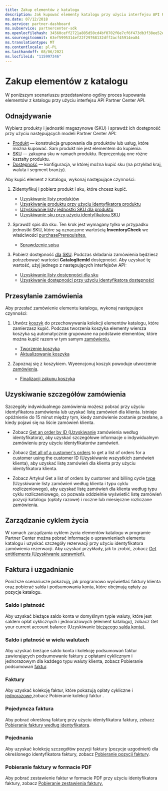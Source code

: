 ```yaml
---
title: Zakup elementów z katalogu
description: Jak kupować elementy katalogu przy użyciu interfejsu API Partner Center API.
ms.date: 07/12/2018
ms.service: partner-dashboard
ms.subservice: partnercenter-sdk
ms.openlocfilehash: 34560ceff2721a805d50cd4bf0702f6e7cf6f473db3f38ee52ea439b7355b786
ms.sourcegitcommit: 63ef5995314ef22f29768132dff2acf45914ea84
ms.translationtype: MT
ms.contentlocale: pl-PL
ms.lasthandoff: 08/06/2021
ms.locfileid: "115997346"
---
```

# <a name="purchase-catalog-items"></a>Zakup elementów z katalogu

W poniższym scenariuszu przedstawiono ogólny proces kupowania elementów z katalogu przy użyciu interfejsu API Partner Center API.

## <a name="discovery"></a>Odnajdywanie

Wybierz produkty i jednostki magazynowe (SKU) i sprawdź ich dostępność przy użyciu następujących modeli Partner Center API:

- [Produkt](product-resources.md#product) — konstrukcja grupowania dla produktów lub usług, które można kupować. Sam produkt nie jest elementem do kupienia.
- [SKU](product-resources.md#sku) — zakupna sku w ramach produktu. Reprezentują one różne kształty produktu.
- [Dostępność](product-resources.md#availability) — konfiguracja, w której można kupić sku (na przykład kraj, waluta i segment branży).

Aby kupić element z katalogu, wykonaj następujące czynności:

1. Zidentyfikuj i pobierz produkt i sku, które chcesz kupić.

   - [Uzyskiwanie listy produktów](get-a-list-of-products.md)
   - [Uzyskiwanie produktu przy użyciu identyfikatora produktu](get-a-product-by-id.md)
   - [Uzyskiwanie listy jednostki SKU dla produktu](get-a-list-of-skus-for-a-product.md)
   - [Uzyskiwanie sku przy użyciu identyfikatora SKU](get-a-sku-by-id.md)

2. Sprawdź spis dla sku. Ten krok jest wymagany tylko w przypadku jednostki SKU, które są oznaczone wartością **InventoryCheck** we właściwości [purchasePrerequisites.](product-resources.md#sku)

   - [Sprawdzenie spisu](check-inventory.md)

3. Pobierz dostępność [dla](product-resources.md#availability) [SKU](product-resources.md#sku). Podczas składania zamówienia będziesz potrzebować wartości **CatalogItemId** dostępności. Aby uzyskać tę wartość, użyj jednego z następujących interfejsów API:

   - [Uzyskiwanie listy dostępności dla sku](get-a-list-of-availabilities-for-a-sku.md)
   - [Uzyskiwanie dostępności przy użyciu identyfikatora dostępności](get-an-availability-by-id.md)

## <a name="order-submission"></a>Przesyłanie zamówienia

Aby przesłać zamówienie elementu katalogu, wykonaj następujące czynności:

1. Utwórz [koszyk](cart-resources.md) do przechowywania kolekcji elementów katalogu, które zamierzasz kupić. Podczas tworzenia koszyka elementy [](cart-resources.md#cartlineitem) wiersza koszyka są automatycznie grupowane na podstawie elementów, które można kupić razem w tym samym [zamówieniu.](order-resources.md)

   - [Tworzenie koszyka](create-a-cart.md)
   - [Aktualizowanie koszyka](update-a-cart.md)

2. Zapoznaj się z koszykiem. Wyeencjonuj koszyk powoduje utworzenie [zamówienia](order-resources.md).

   - [Finalizacji zakupu koszyka](checkout-a-cart.md)

## <a name="get-order-details"></a>Uzyskiwanie szczegółów zamówienia

Szczegóły indywidualnego zamówienia możesz pobrać przy użyciu identyfikatora zamówienia lub uzyskać listę zamówień dla klienta. Istnieje opóźnienie do 15 minut między tym, kiedy zamówienie zostanie przesłane, a kiedy pojawi się na liście zamówień klienta.

- Zobacz [Get an order by ID (Uzyskiwanie](get-an-order-by-id.md) zamówienia według identyfikatora), aby uzyskać szczegółowe informacje o indywidualnym zamówieniu przy użyciu identyfikatorów zamówień.

- Zobacz [Get all of a customer's orders](get-all-of-a-customer-s-orders.md) to get a list of orders for a customer using the customer ID (Uzyskiwanie wszystkich zamówień klienta), aby uzyskać listę zamówień dla klienta przy użyciu identyfikatora klienta.

- Zobacz Artykuł Get a list of orders by customer and billing [](product-resources.md#billingcycletype) cycle [type](get-a-list-of-orders-by-customer-and-billing-cycle-type.md) (Uzyskiwanie listy zamówień według klienta i typu cyklu rozliczeniowego), aby uzyskać listę zamówień dla klienta według typu cyklu rozliczeniowego, co pozwala oddzielnie wyświetlić listę zamówień pozycji katalogu (opłaty razowe) i roczne lub miesięczne rozliczane zamówienia.

## <a name="lifecycle-management"></a>Zarządzanie cyklem życia

W ramach zarządzania cyklem życia elementów katalogu w programie Partner Center można [](entitlement-resources.md)pobrać informacje o uprawnieniach elementu katalogu i uzyskać szczegóły rezerwacji przy użyciu identyfikatora zamówienia rezerwacji. Aby uzyskać przykłady, jak to zrobić, zobacz [Get entitlements (Uzyskiwanie uprawnień).](get-a-collection-of-entitlements.md)   

## <a name="invoice-and-reconciliation"></a>Faktura i uzgadnianie

Poniższe scenariusze pokazują, jak programowo wyświetlać [](invoice-resources.md)faktury klienta oraz pobierać salda i podsumowania konta, które obejmują opłaty za pozycje katalogu.

### <a name="balance-and-payment"></a>Saldo i płatność

Aby uzyskać bieżące saldo konta w domyślnym typie waluty, które jest saldem opłat cyklicznych i jednorazowych (element katalogu), zobacz Get your current account balance (Uzyskiwanie [bieżącego salda konta).](get-the-reseller-s-current-account-balance.md)

### <a name="multi-currency-balance-and-payment"></a>Saldo i płatność w wielu walutach

Aby uzyskać bieżące saldo konta i kolekcję podsumowań faktur zawierających podsumowanie faktury z opłatami cyklicznym i jednorazowym dla każdego typu waluty klienta, zobacz Pobieranie podsumowań [faktur](get-invoice-summaries.md).

### <a name="invoices"></a>Faktury

Aby uzyskać kolekcję faktur, które pokazują opłaty cykliczne i [jednorazowe,](get-a-collection-of-invoices.md)zobacz Pobieranie kolekcji faktur . 

### <a name="single-invoice"></a>Pojedyncza faktura

Aby pobrać określoną fakturę przy użyciu identyfikatora faktury, zobacz [Pobieranie faktury według identyfikatora](get-invoice-by-id.md).  

### <a name="reconciliation"></a>Pojednania

Aby uzyskać kolekcję szczegółów pozycji faktury (pozycje uzgodnień) dla określonego identyfikatora faktury, zobacz [Pobieranie pozycji faktury](get-invoiceline-items.md).  

### <a name="download-an-invoice-as-a-pdf"></a>Pobieranie faktury w formacie PDF

Aby pobrać zestawienie faktur w formacie PDF przy użyciu identyfikatora faktury, zobacz [Pobieranie zestawienia faktury.](get-invoice-statement.md)
